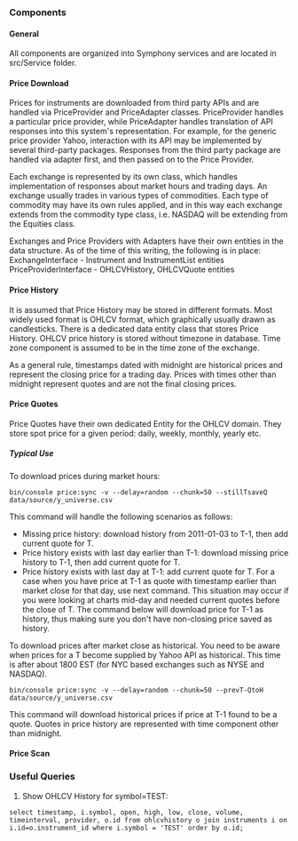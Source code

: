 
### Components

#### General

All components are organized into Symphony services and are located in src/Service folder.


#### Price Download

Prices for instruments are downloaded from third party APIs and are handled via PriceProvider and PriceAdapter classes. 
PriceProvider handles a particular price provider, while PriceAdapter handles translation of API responses into this 
system's representation. For example, for the generic price provider Yahoo, interaction with its API may be implemented
by several third-party packages. Responses from the third party package are handled via adapter first, and then passed
on to the Price Provider.

Each exchange is represented by its own class, which handles implementation of responses about market hours and trading
days. An exchange usually trades in various types of commodities. Each type of commodity may have its own rules applied,
and in this way each exchange extends from the commodity type class, i.e. NASDAQ will be extending from the Equities
class.

Exchanges and Price Providers with Adapters have their own entities in the data structure. As of the time of this 
writing, the following is in place:
ExchangeInterface      - Instrument and InstrumentList entities
PriceProviderInterface - OHLCVHistory, OHLCVQuote entities

#### Price History

It is assumed that Price History may be stored in different formats. Most widely used format is OHLCV format, which 
graphically usually drawn as candlesticks. There is a dedicated data entity class that stores Price History. OHLCV price
history is stored without timezone in database. Time zone component is assumed to be in the time zone of the exchange.

As a general rule, timestamps dated with midnight are historical prices and represent the closing price for a trading 
day. Prices with times other than midnight represent quotes and are not the final closing prices.

#### Price Quotes

Price Quotes have their own dedicated Entity for the OHLCV domain. They store spot price for a given period: daily,
weekly, monthly, yearly etc.


##### Typical Use

To download prices during market hours:
```
bin/console price:sync -v --delay=random --chunk=50 --stillTsaveQ data/source/y_universe.csv
```
This command will handle the following scenarios as follows:
* Missing price history: download history from 2011-01-03 to T-1, then add current quote for T.
* Price history exists with last day earlier than T-1: download missing price history to T-1, then add current quote for
T.
* Price history exists with last day at T-1: add current quote for T. For a case when you have price at T-1 as quote
with timestamp earlier than market close for that day, use next command. This situation may occur if you were looking at
charts mid-day and needed current quotes before the close of T. The command below will download price for T-1 as 
history, thus making sure you don't have non-closing price saved as history.

To download prices after market close as historical. You need to be aware when prices for a T become supplied by 
 Yahoo API as historical. This time is after about 1800 EST (for NYC based exchanges such as NYSE and NASDAQ).
```
bin/console price:sync -v --delay=random --chunk=50 --prevT-QtoH data/source/y_universe.csv
``` 
This command will download historical prices if price at T-1 found to be a quote. Quotes in price history are
represented with time component other than midnight.


#### Price Scan





### Useful Queries

1. Show OHLCV History for symbol=TEST:
```mysql
select timestamp, i.symbol, open, high, low, close, volume, timeinterval, provider, o.id from ohlcvhistory o join instruments i on i.id=o.instrument_id where i.symbol = 'TEST' order by o.id;
```
